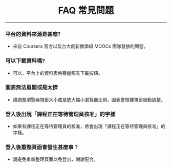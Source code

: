 # <center>FAQ 常見問題</center>
<hr>

### 平台的資料來源是甚麼?

* 來自 Coursera 官方以及台大創新教學組 MOOCs 團隊發放的問卷。


### 可以下載資料嗎?

* 可以，平台上的資料表格旁邊都有下載按鈕。

### 圖表無法展開或是太擠
* 請調整瀏覽器視窗大小或是放大縮小瀏覽器比例，圖表會根據視窗自動調整。


### 登入後出現「課程正在等待管理員核准」的字樣
* 如果有課程正在等待管理員的核准，將會出現「課程正在等待管理員核准」的字樣。


### 登入後重整頁面會發生甚麼事？
* 請避免重新整理頁面以免登出，謝謝配合。

